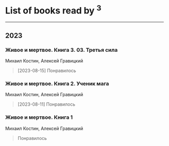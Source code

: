 # List of books read by [](https://plus.google.com/u/0/115679528795083704722/)<sup>3</sup>
---

## 2023

### Живое и мертвое. Книга 3. 03. Третья сила
Михаил Костин, Алексей Гравицкий
> [2023-08-15] Понравилось


### Живое и мертвое. Книга 2. Ученик мага
Михаил Костин, Алексей Гравицкий
> [2023-08-11] Понравилось


### Живое и мертвое. Книга 1
Михаил Костин, Алексей Гравицкий
> Понравилось



